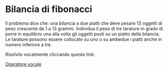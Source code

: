 # Bilancia di fibonacci
Il problema dice che: una bilancia a due piatti che deve pesare 13 oggetti di peso crescente da 1 a 13 grammi. Individua il peso di tre tarature in grado di porre in equilibrio una alla volta gli oggetti posti su un piatto della bilancia. Le tarature possono essere collocate su uno o su ambedue i piatti anche in numero inferiore a tre.

Risolvilo vocalmente cliccando questo link:

<a href="https://github.com/elenal3/repo2/tree/main/cart1/gml.html"> Operatore vocale </a>
